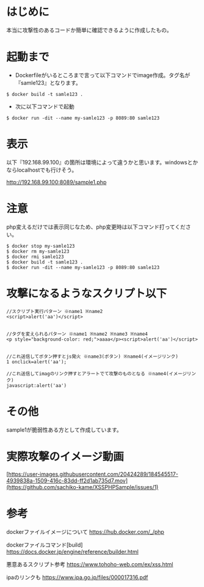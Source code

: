 # はじめに

本当に攻撃性のあるコードか簡単に確認できるように作成したもの。

# 起動まで

- Dockerfileがいるところまで言って以下コマンドでimage作成。タグ名が『samle123』となります。
```
$ docker build -t samle123 .
```

- 次に以下コマンドで起動
```
$ docker run -dit --name my-samle123 -p 8089:80 samle123
```

# 表示
以下『192.168.99.100』の箇所は環境によって違うかと思います。windowsとかならlocalhostでも行けそう。

http://192.168.99.100:8089/sample1.php

# 注意
php変えるだけでは表示同じなため、php変更時は以下コマンド打ってください。
```
$ docker stop my-samle123
$ docker rm my-samle123
$ docker rmi samle123
$ docker build -t samle123 .
$ docker run -dit --name my-samle123 -p 8089:80 samle123
```

# 攻撃になるようなスクリプト以下

```
//スクリプト実行パターン ※name1 ※name2
<script>alert('aa')</script>


//タグを変えられるパターン ※name1 ※name2 ※name3 ※name4
<p style="background-color: red;">aaaa</p><script>alert('aa')</script>


//これ送信してボタン押すとjs発火 ※name3(ボタン) ※name4(イメージリンク)
1 onclick=alert('aa');

//これ送信してimagのリンク押すとアラートでて攻撃のものとなる ※name4(イメージリンク)
javascript:alert('aa')

```

# その他
sample1が脆弱性ある方として作成しています。

# 実際攻撃のイメージ動画
[https://user-images.githubusercontent.com/20424289/184545517-4939838a-1509-416c-83dd-ff2d1ab735d7.mov](https://github.com/sachiko-kame/XSSPHPSample/issues/1)

# 参考
dockerファイルイメージについて
https://hub.docker.com/_/php


dockerファイルコマンド[build]
https://docs.docker.jp/engine/reference/builder.html


悪意あるスクリプト参考
https://www.tohoho-web.com/ex/xss.html

ipaのリンクも
https://www.ipa.go.jp/files/000017316.pdf

